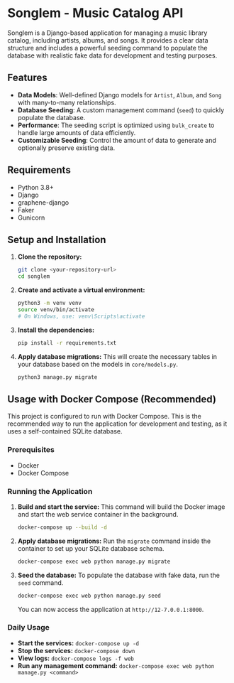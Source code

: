 # Songlem - Music Catalog API

Songlem is a Django-based application for managing a music library catalog, including artists, albums, and songs. It provides a clear data structure and includes a powerful seeding command to populate the database with realistic fake data for development and testing purposes.

## Features

*   **Data Models**: Well-defined Django models for `Artist`, `Album`, and `Song` with many-to-many relationships.
*   **Database Seeding**: A custom management command (`seed`) to quickly populate the database.
*   **Performance**: The seeding script is optimized using `bulk_create` to handle large amounts of data efficiently.
*   **Customizable Seeding**: Control the amount of data to generate and optionally preserve existing data.

## Requirements

*   Python 3.8+
*   Django
*   graphene-django
*   Faker
*   Gunicorn

## Setup and Installation

1.  **Clone the repository:**
    ```bash
    git clone <your-repository-url>
    cd songlem
    ```

2.  **Create and activate a virtual environment:**
    ```bash
    python3 -m venv venv
    source venv/bin/activate
    # On Windows, use: venv\Scripts\activate
    ```

3.  **Install the dependencies:**
    ```bash
    pip install -r requirements.txt
    ```

4.  **Apply database migrations:**
    This will create the necessary tables in your database based on the models in `core/models.py`.
    ```bash
    python3 manage.py migrate
    ```

## Usage with Docker Compose (Recommended)

This project is configured to run with Docker Compose. This is the recommended way to run the application for development and testing, as it uses a self-contained SQLite database.

### Prerequisites

*   Docker
*   Docker Compose

### Running the Application

1.  **Build and start the service:**
    This command will build the Docker image and start the web service container in the background.
    ```bash
    docker-compose up --build -d
    ```

2.  **Apply database migrations:**
    Run the `migrate` command inside the container to set up your SQLite database schema.
    ```bash
    docker-compose exec web python manage.py migrate
    ```

3.  **Seed the database:**
    To populate the database with fake data, run the `seed` command.
    ```bash
    docker-compose exec web python manage.py seed
    ```
    You can now access the application at `http://12-7.0.0.1:8000`.

### Daily Usage

*   **Start the services:** `docker-compose up -d`
*   **Stop the services:** `docker-compose down`
*   **View logs:** `docker-compose logs -f web`
*   **Run any management command:** `docker-compose exec web python manage.py <command>`